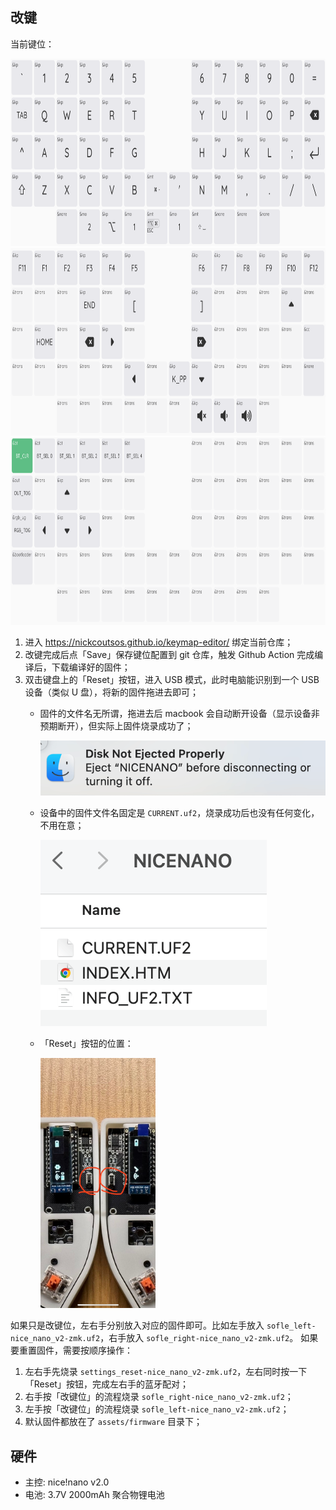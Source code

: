 ## 改键

当前键位：

<img src="./assets/layer0.png" height="300">
<img src="./assets/layer1.png" height="300">
<img src="./assets/layer2.png" height="300">

1. 进入 https://nickcoutsos.github.io/keymap-editor/ 绑定当前仓库；
2. 改键完成后点「Save」保存键位配置到 git 仓库，触发 Github Action 完成编译后，下载编译好的固件；
3. 双击键盘上的「Reset」按钮，进入 USB 模式，此时电脑能识别到一个 USB 设备（类似 U 盘），将新的固件拖进去即可；
   - 固件的文件名无所谓，拖进去后 macbook 会自动断开设备（显示设备非预期断开），但实际上固件烧录成功了；

      <img src="./assets/usb_ejected.png">

   - 设备中的固件文件名固定是 `CURRENT.uf2`，烧录成功后也没有任何变化，不用在意；

      <img src="./assets/usb_files.png">

   - 「Reset」按钮的位置：

      <img src="./assets/reset_button.jpg" height="400">

如果只是改键位，左右手分别放入对应的固件即可。比如左手放入 `sofle_left-nice_nano_v2-zmk.uf2`，右手放入 `sofle_right-nice_nano_v2-zmk.uf2`。
如果要重置固件，需要按顺序操作：

1. 左右手先烧录 `settings_reset-nice_nano_v2-zmk.uf2`，左右同时按一下「Reset」按钮，完成左右手的蓝牙配对；
2. 右手按「改键位」的流程烧录 `sofle_right-nice_nano_v2-zmk.uf2`；
3. 左手按「改键位」的流程烧录 `sofle_left-nice_nano_v2-zmk.uf2`；
4. 默认固件都放在了 `assets/firmware` 目录下；

## 硬件

- 主控: nice!nano v2.0
- 电池: 3.7V 2000mAh 聚合物锂电池